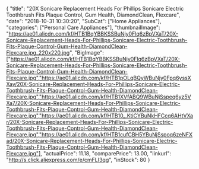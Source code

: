 {
	"title": "20X Sonicare Replacement Heads For Phillips Sonicare Electric Toothbrush Fits Plaque Control, Gum Health, DiamondClean, Flexcare",
	"date": "2018-10-31 10:30:20",
	"SubCat": ["Home Appliances"],
	"categories": ["Personal Care Appliances"],
	"thumbnailImage": "https://ae01.alicdn.com/kf/HTB1BqYBBKSSBuNjy0Flq6zBpVXaT/20X-Sonicare-Replacement-Heads-For-Phillips-Sonicare-Electric-Toothbrush-Fits-Plaque-Control-Gum-Health-DiamondClean-Flexcare.jpg_220x220.jpg",
	"BigImage": ["https://ae01.alicdn.com/kf/HTB1BqYBBKSSBuNjy0Flq6zBpVXaT/20X-Sonicare-Replacement-Heads-For-Phillips-Sonicare-Electric-Toothbrush-Fits-Plaque-Control-Gum-Health-DiamondClean-Flexcare.jpg","https://ae01.alicdn.com/kf/HTB1pOLqBQyWBuNjy0Fpq6yssXXav/20X-Sonicare-Replacement-Heads-For-Phillips-Sonicare-Electric-Toothbrush-Fits-Plaque-Control-Gum-Health-DiamondClean-Flexcare.jpg","https://ae01.alicdn.com/kf/HTB1XVfABQ9WBuNjSspeq6yz5VXa7/20X-Sonicare-Replacement-Heads-For-Phillips-Sonicare-Electric-Toothbrush-Fits-Plaque-Control-Gum-Health-DiamondClean-Flexcare.jpg","https://ae01.alicdn.com/kf/HTB10_.KtiCYBuNkHFCcq6AHtVXar/20X-Sonicare-Replacement-Heads-For-Phillips-Sonicare-Electric-Toothbrush-Fits-Plaque-Control-Gum-Health-DiamondClean-Flexcare.jpg","https://ae01.alicdn.com/kf/HTB1cufCBH5YBuNjSspoq6zeNFXad/20X-Sonicare-Replacement-Heads-For-Phillips-Sonicare-Electric-Toothbrush-Fits-Plaque-Control-Gum-Health-DiamondClean-Flexcare.jpg"],
	"actualPrice": 11.18,
	"comparePrice": 13.00,
	"linkurl": "http://s.click.aliexpress.com/e/cmFLI3qg",
	"inStock": 80
}
